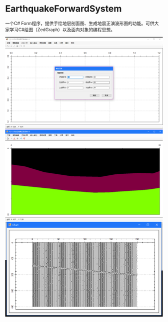 # EarthquakeForwardSystem
一个C# Form程序，提供手绘地层剖面图、生成地震正演波形图的功能。可供大家学习C#绘图（ZedGraph）以及面向对象的编程思想。

![哦吼，图片看不到了.](Images/TIM图片20180704113742.png)
![哦吼，图片看不到了.](Images/TIM图片20180704113905.png)
![哦吼，图片看不到了.](Images/TIM图片20180704113956.png)

